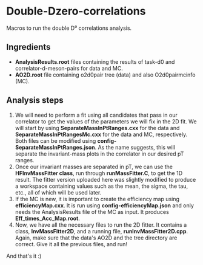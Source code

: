# Double-Dzero-correlations
Macros to run the double D⁰ correlations analysis. 

Ingredients
- 
- **AnalysisResults.root** files containing the results of task-d0 and correlator-d-meson-pairs for data and MC.
- **AO2D.root** file containing o2d0pair tree (data) and also O2d0pairmcinfo (MC).

Analysis steps
- 
1. We will need to perform a fit using all candidates that pass in our correlator to get the values of the parameters we will fix in the 2D fit. We will start by using **SeparateMassInPtRanges.cxx** for the data and **SeparateMassInPtRangesMc.cxx** for the data and MC, respectively. Both files can be modified using **config-SeparateMassInPtRanges.json**. As the name suggests, this will separate the invariant-mass plots in the correlator in our desired pT ranges.
2. Once our invariant masses are separated in pT, we can use the **HFInvMassFitter class**, run through **runMassFitter.C**, to get the 1D result. The fitter version uploaded here was slightly modified to produce a workspace containing values such as the mean, the sigma, the tau, etc., all of which will be used later.
3. If the MC is new, it is important to create the efficiency map using **efficiencyMap.cxx**. It is run using **config-efficiencyMap.json** and only needs the AnalysisResults file of the MC as input. It produces **Eff_times_Acc_Map.root**.
4. Now, we have all the necessary files to run the 2D fitter. It contains a class, **InvMassFitter2D**, and a running file, **runInvMassFitter2D.cpp**. Again, make sure that the data's AO2D and the tree directory are correct. Give it all the previous files, and run!

And that's it :)
